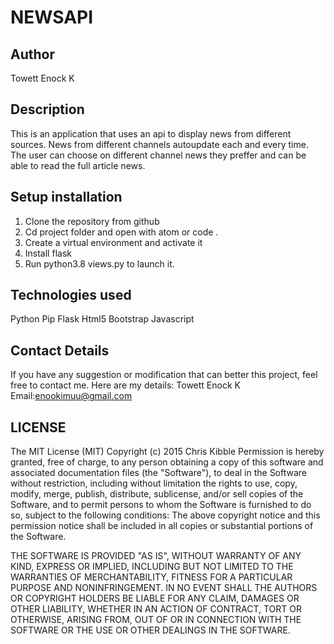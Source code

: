# NEWSAPI
## Author
Towett Enock K
## Description
This is an application that uses an api to display news from different sources. News from different channels autoupdate each and every time. The user can choose on different channel news they preffer and can be able to read the full article news.
## Setup installation
1. Clone the repository from github
2. Cd project folder and open with atom or code .
3. Create a virtual environment and activate it
4. Install flask
5. Run python3.8 views.py to launch it.
## Technologies used
Python
Pip
Flask
Html5
Bootstrap
Javascript

## Contact Details
If you have any suggestion or modification that can better this project, feel free to contact me. Here are my details: Towett Enock K  Email:enookimuu@gmail.com
## LICENSE
The MIT License (MIT)
Copyright (c) 2015 Chris Kibble
Permission is hereby granted, free of charge, to any person obtaining a copy of this software and associated documentation files (the "Software"), to deal in the Software without restriction, including without limitation the rights to use, copy, modify, merge, publish, distribute, sublicense, and/or sell copies of the Software, and to permit persons to whom the Software is furnished to do so, subject to the following conditions:
The above copyright notice and this permission notice shall be included in all copies or substantial portions of the Software.

THE SOFTWARE IS PROVIDED "AS IS", WITHOUT WARRANTY OF ANY KIND, EXPRESS OR IMPLIED, INCLUDING BUT NOT LIMITED TO THE WARRANTIES OF MERCHANTABILITY, FITNESS FOR A PARTICULAR PURPOSE AND NONINFRINGEMENT. IN NO EVENT SHALL THE AUTHORS OR COPYRIGHT HOLDERS BE LIABLE FOR ANY CLAIM, DAMAGES OR OTHER LIABILITY, WHETHER IN AN ACTION OF CONTRACT, TORT OR OTHERWISE, ARISING FROM, OUT OF OR IN CONNECTION WITH THE SOFTWARE OR THE USE OR OTHER DEALINGS IN THE SOFTWARE.